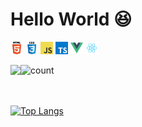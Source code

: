 # Hello World 😆

<code><img height="20" src="https://raw.githubusercontent.com/github/explore/80688e429a7d4ef2fca1e82350fe8e3517d3494d/topics/html/html.png"></code>
<code><img height="20" src="https://raw.githubusercontent.com/github/explore/80688e429a7d4ef2fca1e82350fe8e3517d3494d/topics/css/css.png"></code>
<code><img height="20" src="https://raw.githubusercontent.com/github/explore/80688e429a7d4ef2fca1e82350fe8e3517d3494d/topics/javascript/javascript.png"></code>
<code><img height="20" src="https://raw.githubusercontent.com/github/explore/80688e429a7d4ef2fca1e82350fe8e3517d3494d/topics/typescript/typescript.png"></code>
<code><img height="20" src="https://raw.githubusercontent.com/github/explore/80688e429a7d4ef2fca1e82350fe8e3517d3494d/topics/vue/vue.png"></code>
<code><img height="20" src="https://raw.githubusercontent.com/github/explore/80688e429a7d4ef2fca1e82350fe8e3517d3494d/topics/react/react.png"></code>

<div style='display:"flex"'>
  <img src="https://count.getloli.com/get/@zzdoreen?theme=gelbooru" alt="count" />
  <img align="left" src="https://github-readme-stats.vercel.app/api?username=zzdoreen&show_icons=true&icon_color=F1E05A&text_color=fff&bg_color=4a569d&title_color=fff" />  
</div>

<br/>
<br/>

[![Top Langs](https://github-readme-stats.vercel.app/api/top-langs/?username=zzdoreen&layout=compact&bg_color=4a569d&title_color=fff&text_color=fff&icon_color=F1E05A)](https://github.com/anuraghazra/github-readme-stats)



